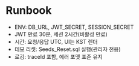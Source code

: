 # Runbook
- ENV: DB_URL, JWT_SECRET, SESSION_SECRET
- JWT 만료 30분, 세션 2시간(비활성 만료)
- 시간: 요청/응답 UTC, UI는 KST 렌더
- 데모 리셋: Seeds_Reset.sql 실행(관리자 전용)
- 로깅: traceId 포함, 에러 포맷 표준 유지
